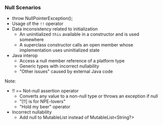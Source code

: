 ### Null Scenarios

+ throw NullPointerException();
+ Usage of the `!!` operator
+ Data inconsistency related to initialization
    + An uninitialized `this` available in a constructor and is used somewhere
    + A superclass constructor calls an open member whose implementation uses uninitialized state
+ Java interop
    + Access a null member reference of a platform type
    + Generic types with incorrect nullability
    + "Other issues" caused by external Java code


Note:
+ !! == Not-null assertion operator
    + Converts any value to a non-null type or throws an exception if null
    + "[!!] is for NPE-lovers"
    + "Hold my beer" operator
+ Incorrect nullability
    + Add null to MutableList<String> instead of MutableList<String?>